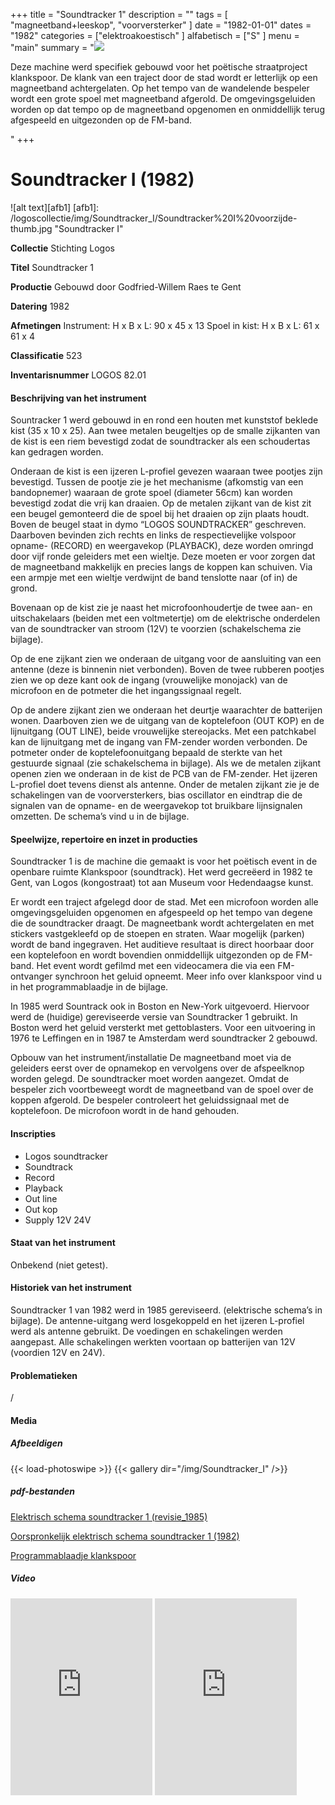 ﻿+++
title = "Soundtracker 1"
description = ""
tags = [ "magneetband+leeskop", "voorversterker"
]
date = "1982-01-01"
dates = "1982"
categories = ["elektroakoestisch"
]
alfabetisch = ["S"
]
menu = "main"
summary = "<a href='/logoscollectie/1982/soundtracker1'><img src='/logoscollectie/img/Soundtracker_I/Soundtracker%20I%20voorzijde-thumb.jpg'></a><p>Deze machine werd specifiek gebouwd voor het poëtische straatproject klankspoor. De klank van een traject door de stad wordt er letterlijk op een magneetband achtergelaten. Op het tempo van de wandelende bespeler wordt een grote spoel met magneetband afgerold. De omgevingsgeluiden worden op dat tempo op de magneetband opgenomen en onmiddellijk terug afgespeeld en uitgezonden op de FM-band.</p>"
+++


# Soundtracker I (1982)

![alt text][afb1]
[afb1]: /logoscollectie/img/Soundtracker_I/Soundtracker%20I%20voorzijde-thumb.jpg "Soundtracker I"

**Collectie**
Stichting Logos

**Titel**
Soundtracker 1

**Productie**
Gebouwd door Godfried-Willem Raes te Gent

**Datering**
1982

**Afmetingen**
Instrument:
H x B x L: 90 x 45 x 13
Spoel in kist:
H x B x L: 61 x 61 x 4

**Classificatie**
523

**Inventarisnummer**
LOGOS 82.01

#### Beschrijving van het instrument
Sountracker 1 werd gebouwd in en rond een houten met kunststof beklede kist (35 x 10 x 25). Aan twee metalen beugeltjes op de smalle zijkanten van de kist is een riem bevestigd zodat de soundtracker als een schoudertas kan gedragen worden. 

Onderaan de kist is een ijzeren L-profiel gevezen waaraan twee pootjes zijn bevestigd. Tussen de pootje zie je het mechanisme (afkomstig van een bandopnemer) waaraan de grote spoel (diameter 56cm) kan worden bevestigd zodat die vrij kan draaien. Op de metalen zijkant van de kist zit een beugel gemonteerd die de spoel bij het draaien op zijn plaats houdt. Boven de beugel staat in dymo “LOGOS SOUNDTRACKER” geschreven. Daarboven bevinden zich rechts en links de respectievelijke volspoor opname- (RECORD) en weergavekop (PLAYBACK), deze worden omringd door vijf ronde geleiders met een wieltje. Deze moeten er voor zorgen dat de magneetband makkelijk en precies langs de koppen kan schuiven. Via een armpje met een wieltje verdwijnt de band tenslotte naar (of in) de grond. 

Bovenaan op de kist zie je naast het microfoonhoudertje de twee aan- en uitschakelaars (beiden met een voltmetertje) om de elektrische onderdelen van de soundtracker van stroom (12V) te voorzien (schakelschema zie bijlage).      

Op de ene zijkant zien we onderaan de uitgang voor de aansluiting van een antenne (deze is binnenin niet verbonden). Boven de twee rubberen pootjes zien we op deze kant ook de ingang (vrouwelijke monojack) van de microfoon en de potmeter die het ingangssignaal regelt.

Op de andere zijkant zien we onderaan het deurtje waarachter de batterijen wonen. Daarboven zien we de uitgang van de koptelefoon (OUT KOP) en de lijnuitgang (OUT LINE), beide vrouwelijke stereojacks. Met een patchkabel kan de lijnuitgang met de ingang van FM-zender worden verbonden. De potmeter onder de koptelefoonuitgang bepaald de sterkte van het gestuurde signaal (zie schakelschema in bijlage).
Als we de metalen zijkant openen zien we onderaan in de kist de PCB van de FM-zender. Het ijzeren L-profiel doet tevens dienst als antenne. Onder de metalen zijkant zie je de schakelingen van de voorversterkers, bias oscillator en eindtrap die de signalen van de opname- en de weergavekop tot bruikbare lijnsignalen omzetten. De schema’s vind u in de bijlage. 

#### Speelwijze, repertoire en inzet in producties
Soundtracker 1 is de machine die gemaakt is voor het poëtisch event in de openbare ruimte Klankspoor (soundtrack). Het werd gecreëerd in 1982 te Gent, van Logos (kongostraat) tot aan Museum voor Hedendaagse kunst.  

Er wordt een traject afgelegd door de stad. Met een microfoon worden alle omgevingsgeluiden opgenomen en afgespeeld op het tempo van degene die de soundtracker draagt. De magneetbank wordt achtergelaten en met stickers  vastgekleefd op de stoepen en straten. Waar mogelijk (parken) wordt de band ingegraven. Het auditieve resultaat is direct hoorbaar door een koptelefoon en wordt bovendien onmiddellijk uitgezonden op de FM-band. Het event wordt gefilmd met een videocamera die via een FM-ontvanger synchroon het geluid opneemt. Meer info over klankspoor vind u in het programmablaadje in de bijlage.    

In 1985 werd Sountrack ook in Boston en New-York uitgevoerd. Hiervoor werd de (huidige) gereviseerde versie van Soundtracker 1 gebruikt. In Boston werd het geluid versterkt met gettoblasters. 
Voor een uitvoering in 1976 te Leffingen en in 1987 te Amsterdam werd soundtracker 2 gebouwd. 

Opbouw van het instrument/installatie
De magneetband moet via de geleiders eerst over de opnamekop en vervolgens over de afspeelknop worden gelegd. De soundtracker moet worden aangezet. Omdat de bespeler zich voortbeweegt wordt de magneetband van de spoel over de koppen afgerold. De bespeler controleert het geluidssignaal met de koptelefoon. De microfoon wordt in de hand gehouden. 

#### Inscripties
- Logos soundtracker 
- Soundtrack
- Record 
- Playback 
- Out line 
- Out kop
- Supply 12V 24V

#### Staat van het instrument
Onbekend (niet getest).

#### Historiek van het instrument
Soundtracker 1 van 1982 werd in 1985 gereviseerd. (elektrische schema’s in bijlage). De antenne-uitgang werd losgekoppeld en het ijzeren L-profiel werd als antenne gebruikt. De voedingen en schakelingen werden aangepast. Alle schakelingen werkten voortaan op  batterijen van 12V (voordien 12V en 24V). 

#### Problematieken
/

#### Media
##### Afbeeldigen
{{< load-photoswipe >}}
{{< gallery dir="/img/Soundtracker_I" />}}

##### pdf-bestanden
[Elektrisch schema soundtracker 1 (revisie_1985)](/logoscollectie/pdf/Soundtracker_I/Elektrisch_schema_soundtracker_1_(revisie_1985).pdf)


[Oorspronkelijk elektrisch schema soundtracker 1 (1982)](/logoscollectie/pdf/Soundtracker_I/Oorspronkelijk_elektrisch_schema_soundtracker_1_(1982).pdf)

[Programmablaadje klankspoor](/logoscollectie/pdf/Soundtracker_I/Programmablaadje_klankspoor.pdf)

##### Video
<iframe width="45%" height="315" src="https://www.youtube.com/embed/oIoZPBgHY6s" frameborder="0" allow="accelerometer; autoplay; encrypted-media; gyroscope; picture-in-picture" allowfullscreen></iframe>

<iframe width="45%" height="315" src="https://www.youtube.com/embed/F-WWTb1YaBY" frameborder="0" allow="accelerometer; autoplay; encrypted-media; gyroscope; picture-in-picture" allowfullscreen></iframe>


